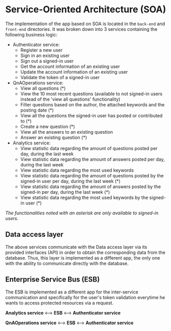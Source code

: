 # Service-Oriented Architecture (SOA)

The implementation of the app based on SOA is located in the `back-end` and `front-end` directories.
It was broken down into 3 services
containing the following business logic:
* Authenticator service:
    - Register a new user
    - Sign in an existing user
    - Sign out a signed-in user
    - Get the account information of an existing user
    - Update the account information of an existing user
    - Validate the token of a signed-in user
* QnAOperations service:
    - View all questions (*)
    - View the 10 most recent questions (available to not signed-in users instead of the
      'view all questions' functionality)
    - Filter questions based on the author, the attached keywords and the posting date (*)
    - View all the questions the signed-in user has posted or contributed to (*)
    - Create a new question (*)
    - View all the answers to an existing question
    - Answer an existing question (*)
* Analytics service:
    - View statistic data regarding the amount of questions posted per day, during the last week
    - View statistic data regarding the amount of answers posted per day, during the last week
    - View statistic data regarding the most used keywords
    - View statistic data regarding the amount of questions posted by the signed-in user
      per day, during the last week (*)
    - View statistic data regarding the amount of answers posted by the signed-in
      per day, during the last week (*)
    - View statistic data regarding the most used keywords by the signed-in user (*)

*The functionalities noted with an asterisk are only available to signed-in users.*

## Data access layer
The above services communicate with the Data access layer via its provided interfaces (API)
in order to obtain the corresponding data from the database. Thus, this layer is implemented
as a different app, the only one with the ability to communicate directly with the database.

## Enterprise Service Bus (ESB)
The ESB is implemented as a different app for the inter-service communication and specifically
for the user's token validation everytime he wants to access protected resources via a request.

**Analytics service** ⟷ **ESB** ⟷ **Authenticator service**

**QnAOperations service** ⟷ **ESB** ⟷ **Authenticator service**

